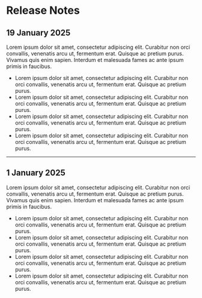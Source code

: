 # Release Notes

## 19 January 2025

Lorem ipsum dolor sit amet, consectetur adipiscing elit. Curabitur non orci convallis, venenatis arcu ut, fermentum erat. Quisque ac pretium purus. Vivamus quis enim sapien. Interdum et malesuada fames ac ante ipsum primis in faucibus.

* Lorem ipsum dolor sit amet, consectetur adipiscing elit. Curabitur non orci convallis, venenatis arcu ut, fermentum erat. Quisque ac pretium purus.
* Lorem ipsum dolor sit amet, consectetur adipiscing elit. Curabitur non orci convallis, venenatis arcu ut, fermentum erat. Quisque ac pretium purus.
* Lorem ipsum dolor sit amet, consectetur adipiscing elit. Curabitur non orci convallis, venenatis arcu ut, fermentum erat. Quisque ac pretium purus.
* Lorem ipsum dolor sit amet, consectetur adipiscing elit. Curabitur non orci convallis, venenatis arcu ut, fermentum erat. Quisque ac pretium purus.



***

## 1 January 2025

Lorem ipsum dolor sit amet, consectetur adipiscing elit. Curabitur non orci convallis, venenatis arcu ut, fermentum erat. Quisque ac pretium purus. Vivamus quis enim sapien. Interdum et malesuada fames ac ante ipsum primis in faucibus.

* Lorem ipsum dolor sit amet, consectetur adipiscing elit. Curabitur non orci convallis, venenatis arcu ut, fermentum erat. Quisque ac pretium purus.
* Lorem ipsum dolor sit amet, consectetur adipiscing elit. Curabitur non orci convallis, venenatis arcu ut, fermentum erat. Quisque ac pretium purus.
* Lorem ipsum dolor sit amet, consectetur adipiscing elit. Curabitur non orci convallis, venenatis arcu ut, fermentum erat. Quisque ac pretium purus.
* Lorem ipsum dolor sit amet, consectetur adipiscing elit. Curabitur non orci convallis, venenatis arcu ut, fermentum erat. Quisque ac pretium purus.



